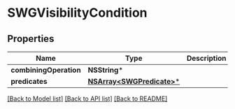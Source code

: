# SWGVisibilityCondition

## Properties
Name | Type | Description | Notes
------------ | ------------- | ------------- | -------------
**combiningOperation** | **NSString*** |  | [optional] 
**predicates** | [**NSArray&lt;SWGPredicate&gt;***](SWGPredicate.md) |  | [optional] 

[[Back to Model list]](../README.md#documentation-for-models) [[Back to API list]](../README.md#documentation-for-api-endpoints) [[Back to README]](../README.md)


